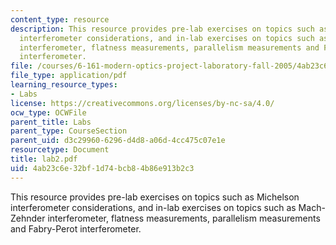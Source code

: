 ```yaml
---
content_type: resource
description: This resource provides pre-lab exercises on topics such as Michelson
  interferometer considerations, and in-lab exercises on topics such as Mach-Zehnder
  interferometer, flatness measurements, parallelism measurements and Fabry-Perot
  interferometer.
file: /courses/6-161-modern-optics-project-laboratory-fall-2005/4ab23c6e32bf1d74bcb84b86e913b2c3_lab2.pdf
file_type: application/pdf
learning_resource_types:
- Labs
license: https://creativecommons.org/licenses/by-nc-sa/4.0/
ocw_type: OCWFile
parent_title: Labs
parent_type: CourseSection
parent_uid: d3c29960-6296-d4d8-a06d-4cc475c07e1e
resourcetype: Document
title: lab2.pdf
uid: 4ab23c6e-32bf-1d74-bcb8-4b86e913b2c3
---
```

This resource provides pre-lab exercises on topics such as Michelson interferometer considerations, and in-lab exercises on topics such as Mach-Zehnder interferometer, flatness measurements, parallelism measurements and Fabry-Perot interferometer.